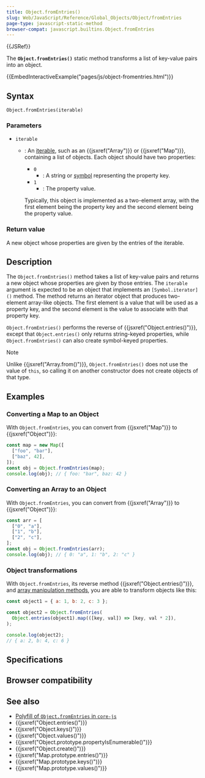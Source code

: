```yaml
---
title: Object.fromEntries()
slug: Web/JavaScript/Reference/Global_Objects/Object/fromEntries
page-type: javascript-static-method
browser-compat: javascript.builtins.Object.fromEntries
---
```


{{JSRef}}

The **`Object.fromEntries()`** static method transforms a list of key-value pairs into an object.

{{EmbedInteractiveExample("pages/js/object-fromentries.html")}}

## Syntax

```js-nolint
Object.fromEntries(iterable)
```

### Parameters

- `iterable`

  - : An [iterable](/Web/JavaScript/Reference/Iteration_protocols#the_iterable_protocol), such as an {{jsxref("Array")}} or {{jsxref("Map")}}, containing a list of objects. Each object should have two properties:

    - `0`
      - : A string or [symbol](/Web/JavaScript/Reference/Global_Objects/Symbol) representing the property key.
    - `1`
      - : The property value.

    Typically, this object is implemented as a two-element array, with the first element being the property key and the second element being the property value.

### Return value

A new object whose properties are given by the entries of the iterable.

## Description

The `Object.fromEntries()` method takes a list of key-value pairs and returns a new object whose properties are given by those entries. The `iterable` argument is expected to be an object that implements an `[Symbol.iterator]()` method. The method returns an iterator object that produces two-element array-like objects. The first element is a value that will be used as a property key, and the second element is the value to associate with that property key.

`Object.fromEntries()` performs the reverse of {{jsxref("Object.entries()")}}, except that `Object.entries()` only returns string-keyed properties, while `Object.fromEntries()` can also create symbol-keyed properties.

> [!NOTE]
> Unlike {{jsxref("Array.from()")}}, `Object.fromEntries()` does not use the value of `this`, so calling it on another constructor does not create objects of that type.

## Examples

### Converting a Map to an Object

With `Object.fromEntries`, you can convert from {{jsxref("Map")}} to {{jsxref("Object")}}:

```js
const map = new Map([
  ["foo", "bar"],
  ["baz", 42],
]);
const obj = Object.fromEntries(map);
console.log(obj); // { foo: "bar", baz: 42 }
```

### Converting an Array to an Object

With `Object.fromEntries`, you can convert from {{jsxref("Array")}} to {{jsxref("Object")}}:

```js
const arr = [
  ["0", "a"],
  ["1", "b"],
  ["2", "c"],
];
const obj = Object.fromEntries(arr);
console.log(obj); // { 0: "a", 1: "b", 2: "c" }
```

### Object transformations

With `Object.fromEntries`, its reverse method {{jsxref("Object.entries()")}}, and [array manipulation methods](/Web/JavaScript/Reference/Global_Objects/Array#instance_methods), you are able to transform objects like this:

```js
const object1 = { a: 1, b: 2, c: 3 };

const object2 = Object.fromEntries(
  Object.entries(object1).map(([key, val]) => [key, val * 2]),
);

console.log(object2);
// { a: 2, b: 4, c: 6 }
```

## Specifications



## Browser compatibility



## See also

- [Polyfill of `Object.fromEntries` in `core-js`](https://github.com/zloirock/core-js#ecmascript-object)
- {{jsxref("Object.entries()")}}
- {{jsxref("Object.keys()")}}
- {{jsxref("Object.values()")}}
- {{jsxref("Object.prototype.propertyIsEnumerable()")}}
- {{jsxref("Object.create()")}}
- {{jsxref("Map.prototype.entries()")}}
- {{jsxref("Map.prototype.keys()")}}
- {{jsxref("Map.prototype.values()")}}

